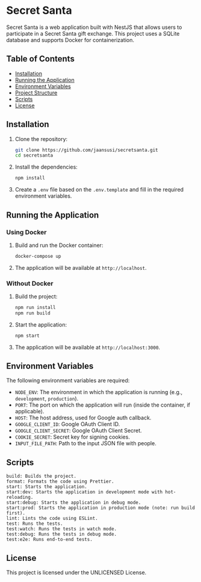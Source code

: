 # Secret Santa

Secret Santa is a web application built with NestJS that allows users to participate in a Secret Santa gift exchange.
This project uses a SQLite database and supports Docker for containerization.

## Table of Contents

- [Installation](#installation)
- [Running the Application](#running-the-application)
- [Environment Variables](#environment-variables)
- [Project Structure](#project-structure)
- [Scripts](#scripts)
- [License](#license)

## Installation

1. Clone the repository:
    ```sh
    git clone https://github.com/jaansusi/secretsanta.git
    cd secretsanta
    ```

2. Install the dependencies:
    ```sh
    npm install
    ```

3. Create a `.env` file based on the `.env.template` and fill in the required environment variables.

## Running the Application

### Using Docker

1. Build and run the Docker container:
    ```sh
    docker-compose up
    ```

2. The application will be available at `http://localhost`.

### Without Docker

1. Build the project:
    ```sh
    npm run install
    npm run build
    ```

2. Start the application:
    ```sh
    npm start
    ```

3. The application will be available at `http://localhost:3000`.

## Environment Variables

The following environment variables are required:

- `NODE_ENV`: The environment in which the application is running (e.g., `development`, `production`).
- `PORT`: The port on which the application will run (inside the container, if applicable).
- `HOST`: The host address, used for Google auth callback.
- `GOOGLE_CLIENT_ID`: Google OAuth Client ID.
- `GOOGLE_CLIENT_SECRET`: Google OAuth Client Secret.
- `COOKIE_SECRET`: Secret key for signing cookies.
- `INPUT_FILE_PATH`: Path to the input JSON file with people.

## Scripts

    build: Builds the project.
    format: Formats the code using Prettier.
    start: Starts the application.
    start:dev: Starts the application in development mode with hot-reloading.
    start:debug: Starts the application in debug mode.
    start:prod: Starts the application in production mode (note: run build first).
    lint: Lints the code using ESLint.
    test: Runs the tests.
    test:watch: Runs the tests in watch mode.
    test:debug: Runs the tests in debug mode.
    test:e2e: Runs end-to-end tests.

## License
This project is licensed under the UNLICENSED License.
